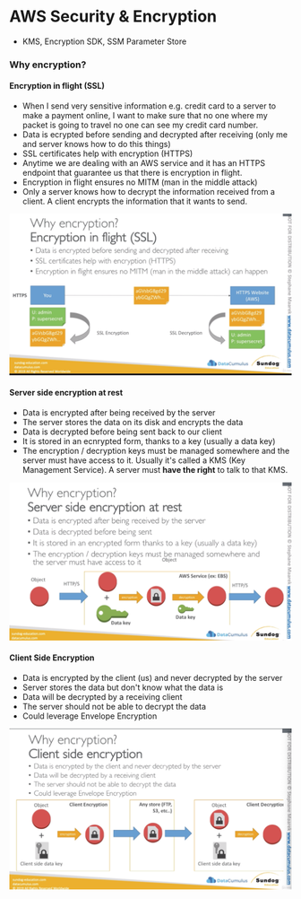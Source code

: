 # AWS Security & Encryption
* KMS, Encryption SDK, SSM Parameter Store


### Why encryption?
#### Encryption in flight (SSL)
* When I send very sensitive information e.g. credit card to a server to make a
  payment online, I want to make sure that no one where my packet is going to
  travel no one can see my credit card number.
* Data is ecrypted before sending and decrypted after receiving (only me and
  server knows how to do this things)
* SSL certificates help with encryption (HTTPS)
* Anytime we are dealing with an AWS service and it has an HTTPS endpoint that
  guarantee us that there is encryption in flight.
* Encryption in flight ensures no MITM (man in the middle attack)
* Only a server knows how to decrypt the information received from a client. A
  client encrypts the information that it wants to send.

![ssl](./img/ssl-flight.png)

#### Server side encryption at rest
* Data is encrypted after being received by the server 
* The server stores the data on its disk and encrypts the data
* Data is decrypted before being sent back to our client
* It is stored in an ecnrypted form, thanks to a key (usually a data key)
* The encryption / decryption keys must be managed somewhere and the server must
  have access to it. Usually it's called a KMS (Key Management Service). A
  server must **have the right** to talk to that KMS.

![server side](./img/server-side.png)

#### Client Side Encryption
* Data is encrypted by the client (us) and never decrypted by the server
* Server stores the data but don't know what the data is
* Data will be decrypted by a receiving client
* The server should not be able to decrypt the data
* Could leverage Envelope Encryption

![client side](./img/client-side.png)
